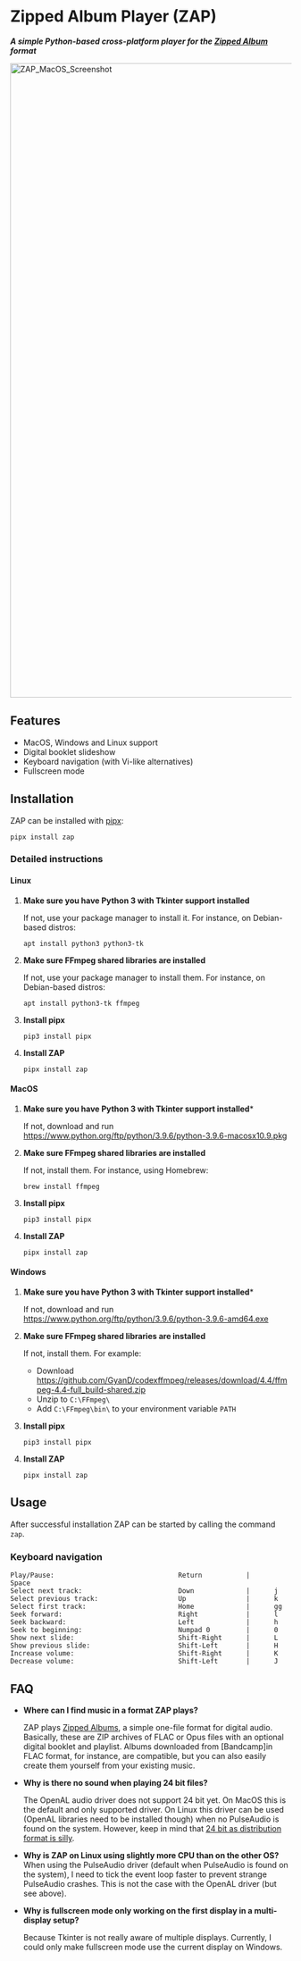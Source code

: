 # Zipped Album Player (ZAP)

***A simple Python-based cross-platform player for the [Zipped Album](https://github.com/zipped-album/zlbm) format***

<img width="1136" alt="ZAP_MacOS_Screenshot" src="https://user-images.githubusercontent.com/2971539/125360695-8c9cee00-e36c-11eb-86dc-e80de0b0cf35.png">

## Features

* MacOS, Windows and Linux support
* Digital booklet slideshow
* Keyboard navigation (with Vi-like alternatives)
* Fullscreen mode


## Installation

ZAP can be installed with [pipx](https://pypa.github.io/pipx/):
```
pipx install zap
```

### Detailed instructions

#### Linux

1. **Make sure you have Python 3 with Tkinter support installed**

   If not, use your package manager to install it.
   For instance, on Debian-based distros:
   ```
   apt install python3 python3-tk
   ```
   
3. **Make sure FFmpeg shared libraries are installed**
   
   If not, use your package manager to install them.
   For instance, on Debian-based distros:
   ```
   apt install python3-tk ffmpeg
   ```
   
2. **Install pipx**
   
   ```
   pip3 install pipx
   ```
   
3. **Install ZAP**

   ```
   pipx install zap
   ```
   
#### MacOS

1. **Make sure you have Python 3 with Tkinter support installed***
   
   If not, download and run https://www.python.org/ftp/python/3.9.6/python-3.9.6-macosx10.9.pkg
   
2. **Make sure FFmpeg shared libraries are installed**
   
   If not, install them.
   For instance, using Homebrew:
   ```
   brew install ffmpeg
   ```
   
3. **Install pipx**
   
   ```
   pip3 install pipx
   ```
   
4. **Install ZAP**

   ```
   pipx install zap
   ```

#### Windows

1. **Make sure you have Python 3 with Tkinter support installed***
   
   If not, download and run https://www.python.org/ftp/python/3.9.6/python-3.9.6-amd64.exe
   
2. **Make sure FFmpeg shared libraries are installed**
   
   If not, install them.
   For example:
    * Download https://github.com/GyanD/codexffmpeg/releases/download/4.4/ffmpeg-4.4-full_build-shared.zip
    * Unzip to `C:\FFmpeg\`
    * Add `C:\FFmpeg\bin\` to your environment variable `PATH`
   
3. **Install pipx**
   
   ```
   pip3 install pipx
   ```
   
4. **Install ZAP**

   ```
   pipx install zap
   ```

## Usage

After successful installation ZAP can be started by calling the command `zap`.

### Keyboard navigation

```
Play/Pause:                               Return           |      Space
Select next track:                        Down             |      j    
Select previous track:                    Up               |      k    
Select first track:                       Home             |      gg   
Seek forward:                             Right            |      l    
Seek backward:                            Left             |      h    
Seek to beginning:                        Numpad 0         |      0    
Show next slide:                          Shift-Right      |      L    
Show previous slide:                      Shift-Left       |      H    
Increase volume:                          Shift-Right      |      K    
Decrease volume:                          Shift-Left       |      J    
```

## FAQ

* **Where can I find music in a format ZAP plays?**

   ZAP plays [Zipped Albums](https://github.com/zipped-album/zlbm), a simple one-file format for digital audio. Basically, these are ZIP archives of FLAC or Opus files with an optional digital booklet and playlist. Albums downloaded from [Bandcamp]in FLAC format, for instance, are compatible, but you can also easily create them yourself from your existing music.
      
* **Why is there no sound when playing 24 bit files?**

  The OpenAL audio driver does not support 24 bit yet. On MacOS this is the default and only supported driver. On Linux this driver can be used (OpenAL libraries need to be installed though) when no PulseAudio is found on the system. However, keep in mind that [24 bit as distribution format is silly](https://web.archive.org/web/20190103133529/http://people.xiph.org/~xiphmont/demo/neil-young.html).

* **Why is ZAP on Linux using slightly more CPU than on the other OS?**
  When using the PulseAudio driver (default when PulseAudio is found on the system), I need to tick the event loop faster to prevent strange PulseAudio crashes. This is not the case with the OpenAL driver (but see above).

* **Why is fullscreen mode only working on the first display in a multi-display setup?**

  Because Tkinter is not really aware of multiple displays. Currently, I could only make fullscreen mode use the current display on Windows.
  

